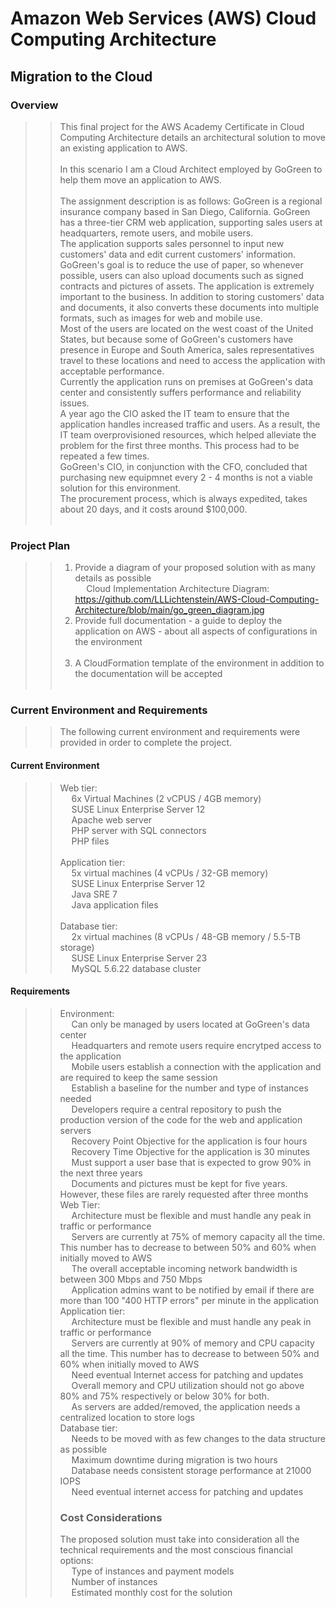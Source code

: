 # Amazon Web Services (AWS) Cloud Computing Architecture
## Migration to the Cloud
### Overview
> > This final project for the AWS Academy Certificate in Cloud Computing Architecture details an architectural solution to move an existing application to AWS.<br><br>
> > In this scenario I am a Cloud Architect employed by GoGreen to help them move an application to AWS.<br><br>
> > The assignment description is as follows:
> > GoGreen is a regional insurance company based in San Diego, California. GoGreen has a three-tier CRM web application, supporting sales users at headquarters, remote users, and mobile users.<br>
> > The application supports sales personnel to input new customers' data and edit current customers' information. GoGreen's goal is to reduce the use of paper, so whenever possible, users can also upload documents such as signed contracts and pictures of assets. The application is extremely important to the business. In addition to storing customers' data and documents, it also converts these documents into multiple formats, such as images for web and mobile use. <br>
> > Most of the users are located on the west coast of the United States, but because some of GoGreen's customers have presence in Europe and South America, sales representatives travel to these locations and need to access the application with acceptable performance.<br>
> > Currently the application runs on premises at GoGreen's data center and consistently suffers performance and reliability issues. <br>
> > A year ago the CIO asked the IT team to ensure that the application handles increased traffic and users. As a result, the IT team overprovisioned resources, which helped alleviate the problem for the first three months. This process had to be repeated a few times.<br>
> > GoGreen's CIO, in conjunction with the CFO, concluded that purchasing new equipmnet every 2 - 4 months is not a viable solution for this environment.<br>
> > The procurement process, which is always expedited, takes about 20 days, and it costs around $100,000. <br><br>
### Project Plan
> > 1. Provide a diagram of your proposed solution with as many details as possible <br>
> > &emsp; Cloud Implementation Architecture Diagram: 
> > https://github.com/LLLichtenstein/AWS-Cloud-Computing-Architecture/blob/main/go_green_diagram.jpg <br>
> > 2. Provide full documentation - a guide to deploy the application on AWS - about all aspects of configurations in the environment <br>
> > &emsp; 
> > 3. A CloudFormation template of the environment in addition to the documentation will be accepted <br>
> > &emsp; 
### Current Environment and Requirements
> > The following current environment and requirements were provided in order to complete the project. 
#### Current Environment
> > Web tier:<br>
> > &emsp; 6x Virtual Machines (2 vCPUS / 4GB memory)<br>
> > &emsp; SUSE Linux Enterprise Server 12 <br>
> > &emsp; Apache web server <br>
> > &emsp; PHP server with SQL connectors <br>
> > &emsp; PHP files <br><br>
> > Application tier: <br>
> > &emsp; 5x virtual machines (4 vCPUs /  32-GB memory) <br>
> > &emsp; SUSE Linux Enterprise Server 12 <br>
> > &emsp; Java SRE 7 <br>
> > &emsp; Java application files <br><br>
> > Database tier:<br>
> > &emsp; 2x virtual machines (8 vCPUs / 48-GB memory / 5.5-TB storage)<br>
> > &emsp; SUSE Linux Enterprise Server 23 <br>
> > &emsp; MySQL 5.6.22 database cluster <br>
#### Requirements
> > Environment: <br>
> > &emsp; Can only be managed by users located at GoGreen's data center <br>
> > &emsp; Headquarters and remote users require encrytped access to the application <br>
> > &emsp; Mobile users establish a connection with the application and are required to keep the same session <br>
> > &emsp; Establish a baseline for the number and type of instances needed <br>
> > &emsp; Developers require a central repository to push the production version of the code for the web and application servers <br>
> > &emsp; Recovery Point Objective for the application is four hours <br>
> > &emsp; Recovery Time Objective for the application is 30 minutes <br>
> > &emsp; Must support a user base that is expected to grow 90% in the next three years <br>
> > &emsp; Documents and pictures must be kept for five years. However, these files are rarely requested after three months <br>
> > Web Tier: <br>
> > &emsp; Architecture must be flexible and must handle any peak in traffic or performance <br>
> > &emsp; Servers are currently at 75% of memory capacity all the time. This number has to decrease to between 50% and 60% when initially moved to AWS <br>
> > &emsp; The overall acceptable incoming network bandwidth is between 300 Mbps and 750 Mbps <br>
> > &emsp; Application admins want to be notified by email if there are more than 100 "400 HTTP errors" per minute in the application <br>
> > Application tier: <br>
> > &emsp; Architecture must be flexible and must handle any peak in traffic or performance <br>
> > &emsp; Servers are currently at 90% of memory and CPU capacity all the time. This number has to decrease to between 50% and 60% when initially moved to AWS <br>
> > &emsp; Need eventual Internet access for patching and updates <br>
> > &emsp; Overall memory and CPU utilization should not go above 80% and 75% respectively or below 30% for both. <br>
> > &emsp; As servers are added/removed, the application needs a centralized location to store logs <br>
> > Database tier: <br>
> > &emsp; Needs to be moved with as few changes to the data structure as possible <br>
> > &emsp; Maximum downtime during migration is two hours <br>
> > &emsp; Database needs consistent storage performance at 21000 IOPS <br>
> > &emsp; Need eventual internet access for patching and updates <br>
> > ### Cost Considerations
> > The proposed solution must take into consideration all the technical requirements and the most conscious financial options: <br>
> > &emsp; Type of instances and payment models <br>
> > &emsp; Number of instances <br>
> > &emsp; Estimated monthly cost for the solution <br>

